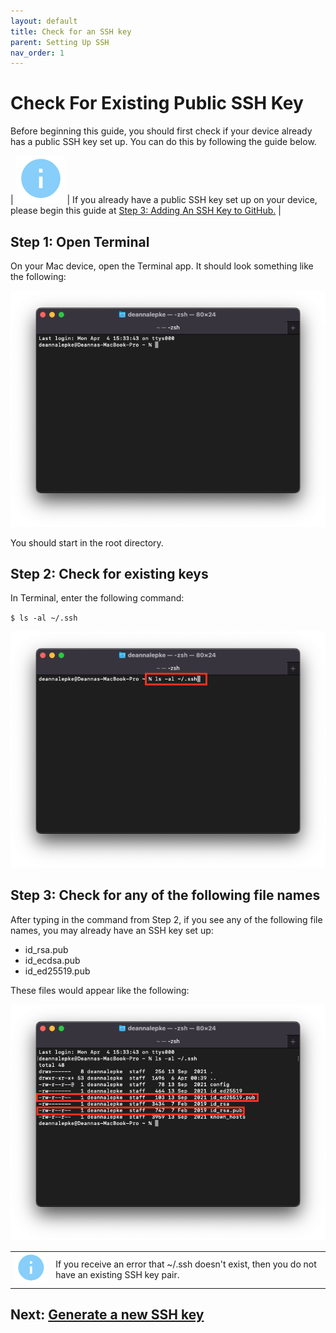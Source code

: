 ```yaml
---
layout: default
title: Check for an SSH key
parent: Setting Up SSH
nav_order: 1
---
```


# Check For Existing Public SSH Key

Before beginning this guide, you should first check if your device already has a public SSH key set up. You can do this by following the guide below.

| ![](../../assets/images/info.png) | If you already have a public SSH key set up on your device, please begin this guide at [Step 3: Adding An SSH Key to GitHub.](https://dlepke.github.io/Deanna-Wilson-Ray/docs/settingUpSSH/SSHinGithub/) |  
<!-- |-------|------| -->
<!-- | ![](../../assets/images/info.png) | If you already have a public SSH key set up on your device, please begin this guide at [Step 3: Adding An SSH Key to GitHub.](https://dlepke.github.io/Deanna-Wilson-Ray/docs/settingUpSSH/SSHinGithub/)   |   -->

<!-- > **If you already have a public SSH key set up on your device**, please begin this guide at [Step 3: Adding An SSH Key to GitHub.](https://dlepke.github.io/Deanna-Wilson-Ray/docs/settingUpSSH/SSHinGithub/)   -->


## Step 1: Open Terminal

On your Mac device, open the Terminal app. It should look something like the following:

![](../../assets/images/Terminal-start.png)

You should start in the root directory.


## Step 2: Check for existing keys

In Terminal, enter the following command:  

`$ ls -al ~/.ssh`

![](../../assets/images/Terminal-enter-command-check-ssh.png)


## Step 3: Check for any of the following file names

After typing in the command from Step 2, if you see any of the following file names, you may already have an SSH key set up:

* id_rsa.pub
* id_ecdsa.pub
* id_ed25519.pub

These files would appear like the following:

![](../../assets/images/Terminal-check-for-ssh.png)


|  |  |  
|-------|------|
| ![](../../assets/images/info.png) | If you receive an error that ~/.ssh doesn't exist, then you do not have an existing SSH key pair. |  


## Next: [Generate a new SSH key](https://dlepke.github.io/Deanna-Wilson-Ray/docs/settingUpSSH/generateSSHKey/)